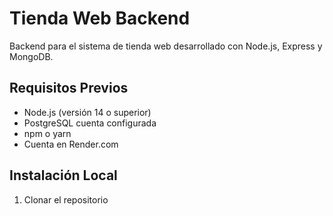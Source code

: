 # Tienda Web Backend

Backend para el sistema de tienda web desarrollado con Node.js, Express y MongoDB.

## Requisitos Previos

- Node.js (versión 14 o superior)
- PostgreSQL cuenta configurada
- npm o yarn
- Cuenta en Render.com

## Instalación Local

1. Clonar el repositorio
